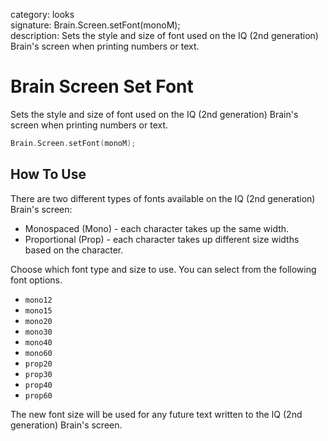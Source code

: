 category: looks  
signature: Brain.Screen.setFont(monoM);  
description: Sets the style and size of font used on the IQ (2nd generation) Brain's screen when printing numbers or text.  

# Brain Screen Set Font

Sets the style and size of font used on the IQ (2nd generation) Brain's screen when printing numbers or text.

```cpp
Brain.Screen.setFont(monoM);
```

## How To Use

There are two different types of fonts available on the IQ (2nd generation) Brain's screen:

* Monospaced (Mono) - each character takes up the same width.
* Proportional (Prop) - each character takes up different size widths based on the character.

Choose which font type and size to use. You can select from the following font options.

* `mono12`
* `mono15`
* `mono20`
* `mono30`
* `mono40`
* `mono60`
* `prop20`
* `prop30`
* `prop40`
* `prop60`

The new font size will be used for any future text written to the IQ (2nd generation) Brain's screen.

<advanced>
</advanced>